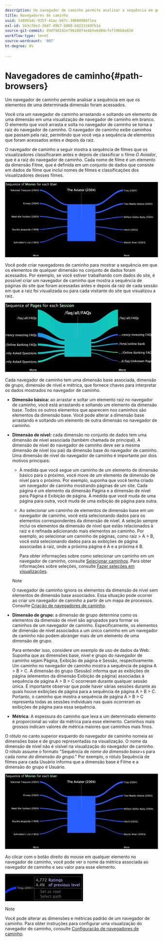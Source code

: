 ```yaml
---
description: Um navegador de caminho permite analisar a sequência em que os elementos de uma determinada dimensão foram acessados.
title: Navegadores de caminho
uuid: 548091dc-935f-41ac-b67c-39080988f1ea
exl-id: 563cf0e3-39d7-49b7-b808-b0233169fb1a
source-git-commit: d9df90242ef96188f4e4b5e6d04cfef196b0a628
workflow-type: tm+mt
source-wordcount: '907'
ht-degree: 0%

---
```


# Navegadores de caminho{#path-browsers}

Um navegador de caminho permite analisar a sequência em que os elementos de uma determinada dimensão foram acessados.

Você cria um navegador de caminho arrastando e soltando um elemento de uma dimensão em uma visualização de navegador de caminho em branco. O elemento que você arrasta e solta no navegador de caminho se torna a raiz do navegador de caminho. O navegador de caminho exibe caminhos que passam pela raiz, permitindo que você veja a sequência de elementos que foram acessados antes e depois da raiz.

O navegador de caminho a seguir mostra a sequência de filmes que os visualizadores classificaram antes e depois de classificar o filme *O Aviador*, que é a raiz do navegador de caminho. Cada nome de filme é um elemento da dimensão Filme, que é definida em um conjunto de dados que consiste em dados de filme que inclui nomes de filmes e classificações dos visualizadores desses filmes.

![](assets/vis_PathBrowser_Movies.png)

Você pode criar navegadores de caminho para mostrar a sequência em que os elementos de qualquer dimensão no conjunto de dados foram acessados. Por exemplo, se você estiver trabalhando com dados do site, é possível criar um navegador de caminho que mostra a sequência de páginas do site que foram acessadas antes e depois da raiz de cada sessão em que a raiz foi visualizada ou para cada visitante do site que visualizou a raiz.

![](assets/vis_PathBrowser_Pages.png)

Cada navegador de caminho tem uma dimensão base associada, dimensão de grupo, dimensão de nível e métrica, que fornece chaves para interpretar os dados mostrados no navegador de caminho.

* **Dimensão básica:** ao arrastar e soltar um elemento raiz no navegador de caminho, você está arrastando e soltando um elemento da dimensão base. Todos os outros elementos que aparecem nos caminhos são elementos da dimensão base. Você pode alterar a dimensão base arrastando e soltando um elemento de outra dimensão no navegador de caminho.
* **Dimensão de nível:** cada dimensão no conjunto de dados tem uma dimensão de nível associada (também chamada de principal). A dimensão de nível do navegador de caminho deve ser a mesma dimensão de nível (ou pai) da dimensão base do navegador de caminho. Uma dimensão de nível do navegador de caminho é importante por dois motivos principais:

   * À medida que você segue um caminho de um elemento de dimensão básico para o próximo, você move de um elemento de dimensão de nível para o próximo. Por exemplo, suponha que você tenha criado um navegador de caminho mostrando páginas de um site. Cada página é um elemento da dimensão Página e a dimensão de nível para Página é Exibição de página. À medida que você muda de uma página para outra, você muda de uma exibição de página para outra.
   * Ao selecionar um caminho de elementos de dimensão base em um navegador de caminho, você está selecionando dados para os elementos correspondentes da dimensão de nível. A seleção sempre inclui os elementos da dimensão de nível que estão relacionados à raiz e é refinada adicionando mais elementos ao caminho. Por exemplo, ao selecionar um caminho de páginas, como raiz > A > B, você está selecionando dados para as exibições de página associadas à raiz, onde a próxima página é A e a próxima é B.

      Para obter informações sobre como selecionar um caminho em um navegador de caminho, consulte [Selecionar caminhos](../../../../home/c-get-started/c-analysis-vis/c-path-browsers/t-sel-paths.md#task-bf44d08c71954ef2adec4b82f840adeb). Para obter informações sobre seleções, consulte [Fazer seleções em visualizações](../../../../home/c-get-started/c-vis/c-sel-vis/c-sel-vis.md#concept-012870ec22c7476e9afbf3b8b2515746).
   >[!NOTE]
   >
   >O navegador de caminho ignora os elementos da dimensão de nível sem elementos de dimensão base associados. Essa situação pode ocorrer ao criar um navegador de caminho a partir de um mapa de processos. Consulte [Criação de navegadores de caminho](../../../../home/c-get-started/c-analysis-vis/c-path-browsers/c-create-path-browsers.md#concept-e120de6a740d4b6f98dda9e2b638f6ff).

* **Dimensão de grupo:** a dimensão de grupo determina como os elementos da dimensão de nível são agrupados para formar os caminhos de um navegador de caminho. Especificamente, os elementos de dimensão de nível associados a um único caminho em um navegador de caminho não podem abranger mais de um elemento de uma dimensão de grupo.

   Para entender isso, considere um exemplo de uso de dados da Web. Suponha que as dimensões base, nível e grupo do navegador de caminho sejam Página, Exibição de página e Sessão, respectivamente. Um caminho no navegador de caminho mostra a sequência de página A > B > C. A dimensão do grupo (Sessão) informa que as exibições de página (elementos da dimensão Exibição de página) associadas à sequência de página A > B > C ocorreram durante qualquer sessão única. É importante observar que pode haver várias sessões durante as quais houve exibições de página para a sequência de página A > B > C. Portanto, o caminho que mostra a sequência de página A > B > C representa todas as sessões individuais nas quais ocorreram as exibições de página para essa sequência.

* **Métrica**: A espessura do caminho que leva a um determinado elemento é proporcional ao valor da métrica para esse elemento. Caminhos mais grossos indicam valores de métrica maiores que caminhos mais finos.

O rótulo no canto superior esquerdo do navegador de caminho nomeia as dimensões base e de grupo representadas na visualização. O nome da dimensão de nível não é visível na visualização do navegador de caminho. O rótulo assume o formato &quot;Sequência de *nome da dimensão base*+s para cada *nome da dimensão do grupo*.&quot; Por exemplo, o rótulo Sequência de filmes para cada Usuário informa que a dimensão base é Filme e a dimensão do grupo é Usuário.

![](assets/vis_PathBrowser_Movies.png)

Ao clicar com o botão direito do mouse em qualquer elemento no navegador de caminho, você pode ver o nome da métrica associada ao navegador de caminho e seu valor para esse elemento.

![](assets/vis_PathBrowser_RightClick.png)

>[!NOTE]
>
>Você pode alterar as dimensões e métricas padrão de um navegador de caminho. Para obter instruções para configurar uma visualização do navegador de caminho, consulte [Configuração de navegadores de caminho](../../../../home/c-get-started/c-intf-anlys-ftrs/t-config-path-brwsr.md#task-bbb3ddaa140a414f984b697c2b8202a3).
